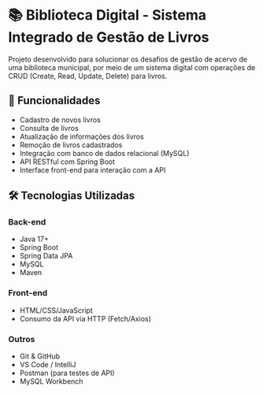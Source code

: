 # 📚 Biblioteca Digital - Sistema Integrado de Gestão de Livros

Projeto desenvolvido para solucionar os desafios de gestão de acervo de uma biblioteca municipal, por meio de um sistema digital com operações de CRUD (Create, Read, Update, Delete) para livros.

## 🚀 Funcionalidades

- Cadastro de novos livros
- Consulta de livros
- Atualização de informações dos livros
- Remoção de livros cadastrados
- Integração com banco de dados relacional (MySQL)
- API RESTful com Spring Boot
- Interface front-end para interação com a API

## 🛠️ Tecnologias Utilizadas

### Back-end
- Java 17+
- Spring Boot
- Spring Data JPA
- MySQL
- Maven

### Front-end
- HTML/CSS/JavaScript 
- Consumo da API via HTTP (Fetch/Axios)

### Outros
- Git & GitHub
- VS Code / IntelliJ
- Postman (para testes de API)
- MySQL Workbench 



